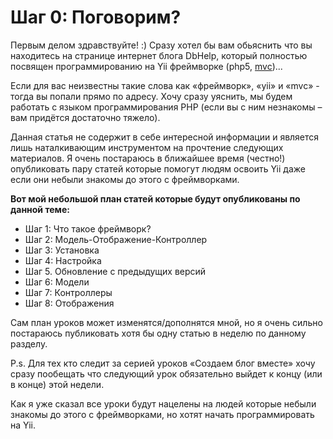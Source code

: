 # Шаг 0: Поговорим?

Первым делом здравствуйте! :\) Сразу хотел бы вам обьяснить что вы находитесь на странице интернет блога DbHelp, который полностью посвящен программированию на Yii фреймворке \(php5, [mvc](https://ru.wikipedia.org/wiki/Model-View-Controller)\)...

Если для вас неизвестны такие слова как «фреймворк», «yii» и «mvc» - тогда вы попали прямо по адресу. Хочу сразу уяснить, мы будем работать с языком программирования PHP \(если вы с ним незнакомы – вам придётся достаточно тяжело\).

Данная статья не содержит в себе интересной информации и является лишь наталкивающим инструментом на прочтение следующих материалов. Я очень постараюсь в ближайшее время \(честно!\) опубликовать пару статей которые помогут людям освоить Yii даже если они небыли знакомы до этого с фреймворками.

**Вот мой небольшой план статей которые будут опубликованы по данной теме:**

* Шаг 1: Что такое фреймворк?
* Шаг 2: Модель-Отображение-Контроллер
* Шаг 3: Установка
* Шаг 4: Настройка
* Шаг 5. Обновление с предыдущих версий
* Шаг 6: Модели
* Шаг 7: Контроллеры
* Шаг 8: Отображения

Сам план уроков может изменятся/дополнятся мной, но я очень сильно постараюсь публиковать хотя бы одну статью в неделю по данному разделу.

P.s. Для тех кто следит за серией уроков «Создаем блог вместе» хочу сразу пообещать что следующий урок обязательно выйдет к концу \(или в конце\) этой недели.

Как я уже сказал все уроки будут нацелены на людей которые небыли знакомы до этого с фреймворками, но хотят начать программировать на Yii.

